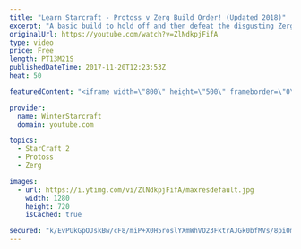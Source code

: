 ```yaml
---
title: "Learn Starcraft - Protoss v Zerg Build Order! (Updated 2018)"
excerpt: "A basic build to hold off and then defeat the disgusting Zerg! Meant for lower level players who have little direction, not for high level players looking for the dankest meta :) -- Watch live at https://www.twitch.tv/wintergaming"
originalUrl: https://youtube.com/watch?v=ZlNdkpjFifA
type: video
price: Free
length: PT13M21S
publishedDateTime: 2017-11-20T12:23:53Z
heat: 50

featuredContent: "<iframe width=\"800\" height=\"500\" frameborder=\"0\" src=\"https://www.youtube.com/embed/ZlNdkpjFifA\" allow=\"accelerometer; autoplay; encrypted-media; gyroscope; picture-in-picture\" allowfullscreen></iframe>"

provider:
  name: WinterStarcraft
  domain: youtube.com

topics:
  - StarCraft 2
  - Protoss
  - Zerg

images:
  - url: https://i.ytimg.com/vi/ZlNdkpjFifA/maxresdefault.jpg
    width: 1280
    height: 720
    isCached: true

secured: "k/EvPUkGpOJskBw/cF8/miP+X0H5roslYXmWhVO23FktrAJGk0bfMVs/8pi0mtz0AwFshOEkhku+wZOBoemyKcWOg2f3fMaFDgQRp/kyVWKkVvYCukaVBP/RrXGrYO4RtIUXxmhUYHx4kH3Dh5y7lIsHsktER5djRn/6J6vyJseFZmaGmQP9UamEgv+r3wTy7V3RUad9trpcg01LgmtnxPrRDLTJ6r8YpQqvmzys5sjTkcibHd4O3kuAF3arpmxhHMCfB4SSu+ux/HgLEwYhoNWj96IdSnw1dFbjtbgDqtlY5kAWqH+eM7+pVoC2vnwUEELcgs4Kq6AhX4U82MhUhbr+HvyrRu5Fhj2/doTMjocJWzHpxxxj4HTikFkXPHJ1+fs6EDj1XILpRj2ZQCXogVT9heICk6W0h2dl0XuMZ+Y=;Ey1HeG5IoEYrnJqrmFcydw=="
---
```


